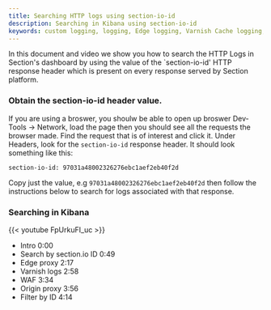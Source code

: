 ```yaml
---
title: Searching HTTP logs using section-io-id
description: Searching in Kibana using section-io-id
keywords: custom logging, logging, Edge logging, Varnish Cache logging, Kibana, Elastic Search, content delivery network, CDN
---
```


In this document and video we show you how to search the HTTP Logs in Section's dashboard by using the value of the `section-io-id' HTTP response header which is present on every response served by Section platform.

### Obtain the section-io-id header value.

If you are using a broswer, you shoulw be able to open up broswer Dev-Tools -> Network, load the page then you should see all the requests the browser made.
Find the request that is of interest and click it. Under Headers, look for the  `section-io-id` response header. It should look something like this:

```
section-io-id: 97031a48002326276ebc1aef2eb40f2d
```
Copy just the value, e.g `97031a48002326276ebc1aef2eb40f2d` then follow the instructions below to search for logs associated with that response.


### Searching in Kibana

{{< youtube FpUrkuFI_uc >}}

* Intro 0:00
* Search by section.io ID 0:49
* Edge proxy 2:17
* Varnish logs 2:58
* WAF 3:34
* Origin proxy 3:56
* Filter by ID 4:14
